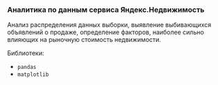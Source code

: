 ### Аналитика по данным сервиса Яндекс.Недвижимость

Анализ распределения данных выборки, выявление выбивающихся объявлений о продаже, определение факторов, наиболее сильно влияющих на рыночную стоимость недвижимости.

Библиотеки:
- `pandas`
- `matplotlib`